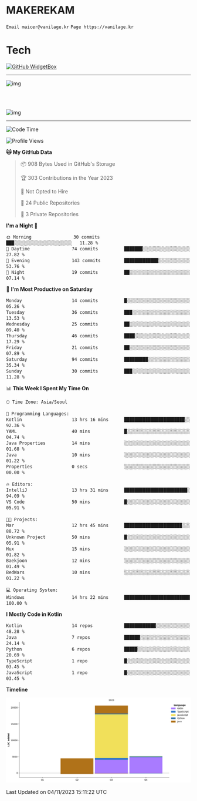 # MAKEREKAM

`Email maicer@vanilage.kr`
`Page https://vanilage.kr`

# Tech

[![GitHub WidgetBox](https://github-widgetbox.vercel.app/api/skills?languages=python,js,ts,c,cpp,cs,java,kotlin,bash,md,html,css,xml,yaml,swift,powershell,json,R,SQL,php&tools=git,npm,gradle,nodejs,vercel,nginx&includeNames=true&theme=darkmode)](https://github.com/Jurredr/github-widgetbox)

---

![img](https://github-readme-stats.vercel.app/api/top-langs/?username=MAKEREKAM&layout=compact&theme=gruvbox)

<br>
<br>

![img](https://github-readme-stats.vercel.app/api/?username=MAKEREKAM&layout=compact&theme=gruvbox)

---

<!--START_SECTION:waka-->
![Code Time](http://img.shields.io/badge/Code%20Time-70%20hrs%201%20min-blue)

![Profile Views](http://img.shields.io/badge/Profile%20Views-3-blue)

**🐱 My GitHub Data** 

> 📦 908 Bytes Used in GitHub's Storage 
 > 
> 🏆 303 Contributions in the Year 2023
 > 
> 🚫 Not Opted to Hire
 > 
> 📜 24 Public Repositories 
 > 
> 🔑 3 Private Repositories 
 > 
**I'm a Night 🦉** 

```text
🌞 Morning                30 commits          ███░░░░░░░░░░░░░░░░░░░░░░   11.28 % 
🌆 Daytime                74 commits          ███████░░░░░░░░░░░░░░░░░░   27.82 % 
🌃 Evening                143 commits         █████████████░░░░░░░░░░░░   53.76 % 
🌙 Night                  19 commits          ██░░░░░░░░░░░░░░░░░░░░░░░   07.14 % 
```
📅 **I'm Most Productive on Saturday** 

```text
Monday                   14 commits          █░░░░░░░░░░░░░░░░░░░░░░░░   05.26 % 
Tuesday                  36 commits          ███░░░░░░░░░░░░░░░░░░░░░░   13.53 % 
Wednesday                25 commits          ██░░░░░░░░░░░░░░░░░░░░░░░   09.40 % 
Thursday                 46 commits          ████░░░░░░░░░░░░░░░░░░░░░   17.29 % 
Friday                   21 commits          ██░░░░░░░░░░░░░░░░░░░░░░░   07.89 % 
Saturday                 94 commits          █████████░░░░░░░░░░░░░░░░   35.34 % 
Sunday                   30 commits          ███░░░░░░░░░░░░░░░░░░░░░░   11.28 % 
```


📊 **This Week I Spent My Time On** 

```text
🕑︎ Time Zone: Asia/Seoul

💬 Programming Languages: 
Kotlin                   13 hrs 16 mins      ███████████████████████░░   92.36 % 
YAML                     40 mins             █░░░░░░░░░░░░░░░░░░░░░░░░   04.74 % 
Java Properties          14 mins             ░░░░░░░░░░░░░░░░░░░░░░░░░   01.68 % 
Java                     10 mins             ░░░░░░░░░░░░░░░░░░░░░░░░░   01.22 % 
Properties               0 secs              ░░░░░░░░░░░░░░░░░░░░░░░░░   00.00 % 

🔥 Editors: 
IntelliJ                 13 hrs 31 mins      ████████████████████████░   94.09 % 
VS Code                  50 mins             █░░░░░░░░░░░░░░░░░░░░░░░░   05.91 % 

🐱‍💻 Projects: 
Mar                      12 hrs 45 mins      ██████████████████████░░░   88.72 % 
Unknown Project          50 mins             █░░░░░░░░░░░░░░░░░░░░░░░░   05.91 % 
Hux                      15 mins             ░░░░░░░░░░░░░░░░░░░░░░░░░   01.82 % 
Baekjoon                 12 mins             ░░░░░░░░░░░░░░░░░░░░░░░░░   01.49 % 
BedWars                  10 mins             ░░░░░░░░░░░░░░░░░░░░░░░░░   01.22 % 

💻 Operating System: 
Windows                  14 hrs 22 mins      █████████████████████████   100.00 % 
```

**I Mostly Code in Kotlin** 

```text
Kotlin                   14 repos            ████████████░░░░░░░░░░░░░   48.28 % 
Java                     7 repos             ██████░░░░░░░░░░░░░░░░░░░   24.14 % 
Python                   6 repos             █████░░░░░░░░░░░░░░░░░░░░   20.69 % 
TypeScript               1 repo              █░░░░░░░░░░░░░░░░░░░░░░░░   03.45 % 
JavaScript               1 repo              █░░░░░░░░░░░░░░░░░░░░░░░░   03.45 % 
```



**Timeline**

![Lines of Code chart](https://raw.githubusercontent.com/MAKEREKAM/MAKEREKAM/main/assets/bar_graph.png)


 Last Updated on 04/11/2023 15:11:22 UTC
<!--END_SECTION:waka-->
